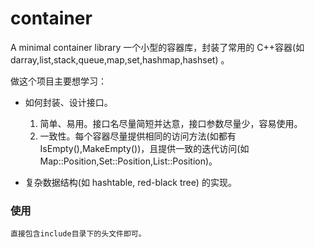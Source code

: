 container
=========

A minimal container library
一个小型的容器库，封装了常用的 C++容器(如 darray,list,stack,queue,map,set,hashmap,hashset) 。

做这个项目主要想学习：

- 如何封装、设计接口。

	1. 简单、易用。接口名尽量简短并达意，接口参数尽量少，容易使用。
	2. 一致性。每个容器尽量提供相同的访问方法(如都有IsEmpty(),MakeEmpty())，且提供一致的迭代访问(如Map::Position,Set::Position,List::Position)。

- 复杂数据结构(如 hashtable, red-black tree) 的实现。

### 使用

	直接包含include目录下的头文件即可。
